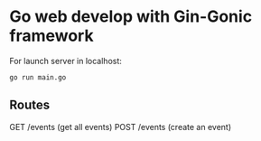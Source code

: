 # Go web develop with Gin-Gonic framework

For launch server in localhost:
```shell
go run main.go
```


## Routes

GET /events (get all events)
POST /events (create an event)